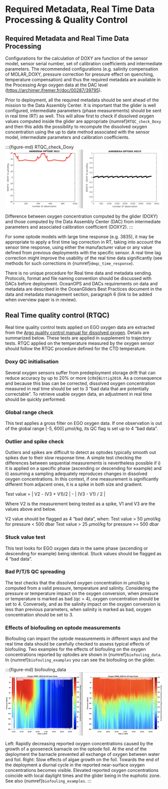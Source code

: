 # Required Metadata, Real Time Data Processing & Quality Control

## Required Metadata and Real Time Data Processing

Configurations for the calculation of DOXY are function of the sensor model, sensor serial number, set of calibration coefficients and intermediate parameters. The recommended configurations (e.g. salinity compensation of MOLAR_DOXY, pressure correction for pressure effect on quenching, temperature compensation) and thus the required metadata are available in the Processing Argo oxygen data at the DAC level (https://archimer.ifremer.fr/doc/00287/39795).

Prior to deployment, all the required metadata should be sent ahead of the mission to the Data Assembly Center. It is important that the glider is well configured, intermediate parameters (phase measurements) should be sent in real time (RT) as well. This will allow first to check if dissolved oxygen values computed inside the glider are appropriate {numref}`RTQC_check_Doxy` and then this adds the possibility to recompute the dissolved oxygen concentration using the up to date method associated with the sensor model, intermediate parameters and calibration coefficients. 

<!--
![Difference between oxygen concentration computed by the glider (DOXY) and those computed by the Data Assembly Center (DAC) from intermediate parameters and associated calibration coefficient (DOXY2).](/images/RTQC_check_Doxy_combined.png)
-->

:::{figure-md} RTQC_check_Doxy
<img src="../images/RTQC_check_Doxy_combined.png" alt="Real time Doxy check" class="bg-primary mb-1" width="600px">

Difference between oxygen concentration computed by the glider (DOXY) and those computed by the Data Assembly Center (DAC) from intermediate parameters and associated calibration coefficient (DOXY2).
:::

For some optode models with large time response (e.g. 3835), it may be appropriate to apply a first time lag correction in RT, taking into account the sensor time response, using either the manufacturer value or any value defined from previous deployments with the specific sensor. A real time lag correction might improve the usability of the real time data significantly (see methods for such corrections in {numref}`dmqc_time_response`).

There is no unique procedure for Real time data and metadata sending. Protocols, format and file naming convention should be discussed with DACs before deployment. OceanOPS and DACs requirements on data and metadata are described in the OceanGliders Best Practices document in the data and metadata management section, paragraph 6  (link to be added when overview paper is in review). 

## Real Time quality control (RTQC)
Real time quality control tests applied on EGO oxygen data are extracted from the [Argo quality control manual for dissolved oxygen](https://archimer.ifremer.fr/doc/00354/46542/82301.pdf). Details are summarized below. These tests are applied in supplement to trajectory tests. 
RTQC applied on the temperature measured by the oxygen sensor should follow the RTQC procedure defined for the CTD temperature. 

### Doxy QC initialisation
Several oxygen sensors suffer from predeployment storage drift that can reduce accuracy by up to 20% or more {cite}`Bittig2019`. As a consequence and because this bias can be corrected, dissolved oxygen concentration measured in real time should be set to 3 “bad data that are potentially correctable”. To retrieve usable oxygen data, an adjustment in real time should be quickly performed. 

### Global range check
This test applies a gross filter on EGO oxygen data. If one observation is out of the global range [-5, 600] $\mu$mol/kg, its QC flag is set up to 4 “bad data”.

### Outlier and spike check
Outliers and spikes are difficult to detect as optodes typically smooth out spikes due to their slow response time. A simple test checking the differences between sequential measurements is nevertheless possible if i) it is applied on a specific phase (ascending or descending for example) and ii) assuming a sampling adequately reproduces changes in dissolved oxygen concentrations. In this context, if one measurement is significantly different from adjacent ones, it is a spike in both size and gradient. 

Test value = | V2 - (V3 + V1)/2 | - | (V3 - V1) / 2 |

Where V2 is the measurement being tested as a spike, V1 and V3 are the values above and below. 

V2  value should be flagged as 4 “bad data”, when:
Test value > 50 µmol/kg for pressure < 500 dbar
Test value > 25 µmol/kg for pressure >= 500 dbar

### Stuck value test
This test looks for EGO oxygen data in the same phase (ascending or descending for example) being identical. Stuck values should be flagged as 4 “bad data”.

### Bad P/T/S QC spreading

The test checks that the dissolved oxygen concentration in µmol/kg is computed from a valid pressure, temperature and salinity. 
Considering the pressure or temperature impact on the oxygen conversion, when pressure or temperature is marked as bad (qc = 4), oxygen concentration should be set to 4. 
Conversely, and as the salinity impact on the oxygen conversion is less than previous parameters, when salinity is marked as bad, oxygen concentration should be set to 3. 

### Effects of biofouling on optode measurements

Biofouling can impact the optode measurements in different ways and the real time data should be carefully checked to assess typical effects of biofouling. 
Two examples for the effects of biofouling on the oxygen concentrations reported by optodes are shown in {numref}`biofouling_data`. In {numref}`biofouling_examples` you can see the biofouling on the glider.

:::{figure-md} biofouling_data
<img src="/images/biofouling_data_combined_gerd_krahmann.png" alt="Biofouling effect on oxygen data" class="bg-primary mb-1" width="600px">

Left: Rapidly decreasing reported oxygen concentrations caused by the growth of a gooseneck barnacle on the optode foil. 
At the end of the deployment the barnacle prevented all exchange of oxygen between water and foil. 
Right: Slow effects of algae growth on the foil. 
Towards the end of the deployment a diurnal cycle in the reported near-surface oxygen concentrations becomes visible. 
Elevated reported oxygen concentrations coincide with local daylight times and the glider being in the euphotic zone. See also {numref}`biofouling_examples`.
:::

